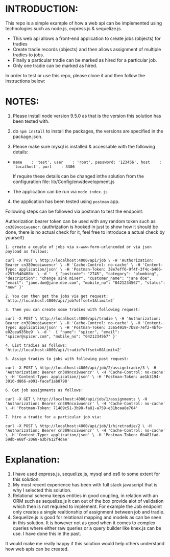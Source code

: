 INTRODUCTION:
=============

This repo is a simple example of how a web api can be implemented using technologies such as node.js, express.js & sequelize.js. 
* This web api allows a front-end application to create jobs (objects) for tradies
* Create tradie records (objects) and then allows assignment of multiple tradies to jobs.
* Finally a particular tradie can be marked as hired for a particular job.
* Only one tradie can be marked as hired.

In order to test or use this repo, please clone it and then follow the instructions below:

NOTES:
======
1. Please install node version 9.5.0 as that is the version this solution has been tested with.

2. do `npm install` to install the packages, the versions are specified in the package.json.

3. Please make sure mysql is installed & accessable with the following details:
- ` name    : 'test',
    user    : 'root',
    password: '123456',
    host    : 'localhost',
    port    : 3306 `

	If require these details can be changed inthe solution from the configuration file: lib/Config/env/development.js
- The application can be run via `node index.js`

4. the application has been tested using `postman` app.

Following steps can be followed via postman to test the endpoint:

Authorization bearer token can be used with any random token such as `cn389ncoiwuencr`.
(authrization is hooked in just to show how it should be done, there is no actual check for it, feel free to introduce a actual check by yourself)

	1. create a couple of jobs via x-www-form-urlencoded or via json payload as follows:

`curl -X POST \
  http://localhost:4000/api/job \
  -H 'Authorization: Bearer cn389ncoiwuencr' \
  -H 'Cache-Control: no-cache' \
  -H 'Content-Type: application/json' \
  -H 'Postman-Token: 38e7eff6-9f4f-3f4c-b466-c257e540408b' \
  -d '  {
    "postcode": "2745",
    "category": "plumbing",
    "description": "change sink mixer",
    "customer_name": "jane doe",
    "email": "jane.doe@jane.doe.com",
    "mobile_no": "0421234567",
    "status": "new"
  }'`

	2. You can then get the jobs via get request:
	`http://localhost:4000/api/job?offset=1&limit=2`

	3. Then you can create some tradies with following request:

`curl -X POST \
  http://localhost:4000/api/tradie \
  -H 'Authorization: Bearer cn389ncoiwuencr' \
  -H 'Cache-Control: no-cache' \
  -H 'Content-Type: application/json' \
  -H 'Postman-Token: 35654919-7b88-7ef2-4bf6-e02cea935be9' \
  -d '  {
    "name": "spicer",
    "email": "spicer@spicer.com",
    "mobile_no": "0421234567"
  }'`

	4. List tradies as follows:
	`http://localhost:4000/api/tradie?offset=0&limit=2`

	5. Assign tradies to jobs with following post request:

`curl -X POST \
  http://localhost:4000/api/job/2/assigntradie/3 \
  -H 'Authorization: Bearer cn389ncoiwuencr' \
  -H 'Cache-Control: no-cache' \
  -H 'Content-Type: application/json' \
  -H 'Postman-Token: ae1b3194-3016-d866-a091-facef1ab8798'`
	
	6. Get job assignments as follows:

`curl -X GET \
  http://localhost:4000/api/job/1/assignments \
  -H 'Authorization: Bearer cn389ncoiwuencr' \
  -H 'Cache-Control: no-cache' \
  -H 'Postman-Token: 71489c51-3b98-fa81-a759-e31bcaa8e764'`

	7. hire a tradie for a particular job via:

`curl -X POST \
  http://localhost:4000/api/job/1/hiretradie/2 \
  -H 'Authorization: Bearer cn389ncoiwuencr' \
  -H 'Cache-Control: no-cache' \
  -H 'Content-Type: application/json' \
  -H 'Postman-Token: 6b481fad-59db-e68f-2068-a3b7612f4dae'`


Explanation:
============
1. I have used express.js, sequelize.js, mysql and es6 to some extent for this solution:
2. My most recent experience has been with full stack javascript that is why I selected this solution.
3. Relational schema keeps entities in good coupling, in relation with an ORM such as sequelize.js it can out of the box provide alot of validation which then is not required to implement. For example the Job endpoint only creates a single realtionship of assignment between job and tradie.
4. Sequelize.js is good for relational mapping and models as can be seen in this solution. It is however not as good when it comes to complex queries where either raw queries or a query builder like knex.js can be use. I have done this in the past.

It would make me really happy if this solution would help others understand how web apis can be created.